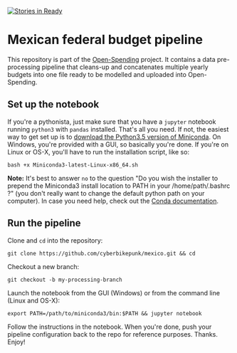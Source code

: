 [![Stories in Ready](https://badge.waffle.io/os-data/mexican-federal-budget.png?label=ready&title=Ready)](https://waffle.io/os-data/mexican-federal-budget)

# Mexican federal budget pipeline

This repository is part of the [Open-Spending](http://next.openspending.org) project. It contains a data pre-processing pipeline that cleans-up and concatenates multiple yearly budgets into one file ready to be modelled and uploaded into Open-Spending.

## Set up the notebook 

If you're a pythonista, just make sure that you have a `jupyter` notebook running `python3` with `pandas` installed. That's all you need. If not, the easiest way to get set up is to [download the Python3.5 version of Miniconda](http://conda.pydata.org/miniconda.html). On Windows, you're provided with a GUI, so basically you're done. If you're on Linux or OS-X, you'll have to run the installation script, like so: 

```
bash +x Miniconda3-latest-Linux-x86_64.sh 
```

__Note:__ It's best to answer `no` to the question "Do you wish the installer to prepend the Miniconda3 install location to PATH in your /home/path/.bashrc ?" (you don't really want to change the default python path on your computer). In case you need help, check out the [Conda documentation](http://conda.pydata.org/docs/install/quick.html).

## Run the pipeline

Clone and `cd` into the repository:

```
git clone https://github.com/cyberbikepunk/mexico.git && cd
```

Checkout a new branch:

```
git checkout -b my-processing-branch
```

Launch the notebook from the GUI (Windows) or from the command line (Linux and OS-X):

```
export PATH=/path/to/miniconda3/bin:$PATH && jupyter notebook
```

Follow the instructions in the notebook. When you're done, push your pipeline configuration back to the repo for reference purposes. Thanks. Enjoy!
